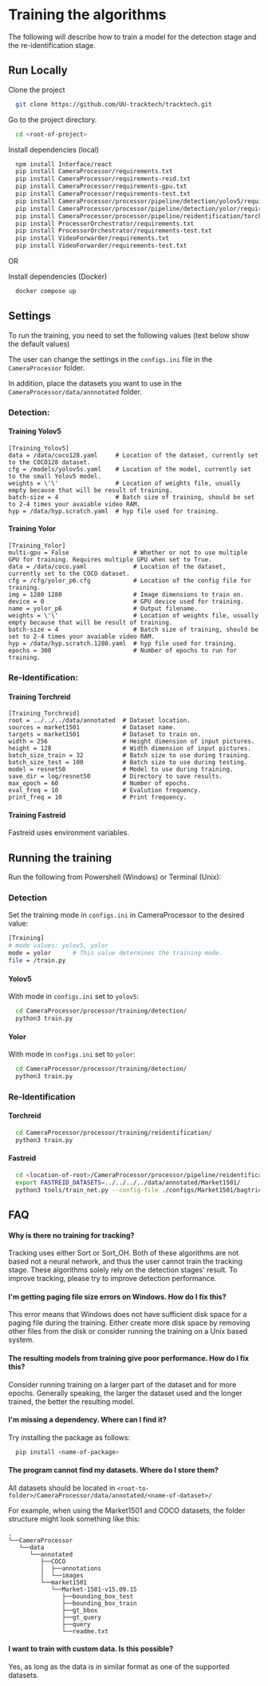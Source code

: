 
# Training the algorithms

The following will describe how to train a model for the detection stage and the re-identification stage.


## Run Locally

Clone the project

```bash
  git clone https://github.com/UU-tracktech/tracktech.git
```

Go to the project directory.

```bash
  cd <root-of-project>
```

Install dependencies (local)

```bash
  npm install Interface/react
  pip install CameraProcessor/requirements.txt
  pip install CameraProcessor/requirements-reid.txt
  pip install CameraProcessor/requirements-gpu.txt
  pip install CameraProcessor/requirements-test.txt
  pip install CameraProcessor/processor/pipeline/detection/yolov5/requirements.txt
  pip install CameraProcessor/processor/pipeline/detection/yolor/requirements.txt
  pip install CameraProcessor/processor/pipeline/reidentification/torchreid/requirements.txt
  pip install ProcessorOrchestrator/requirements.txt
  pip install ProcessorOrchestrator/requirements-test.txt
  pip install VideoForwarder/requirements.txt
  pip install VideoForwarder/requirements-test.txt
```
OR

Install dependencies (Docker)
```bash
  docker compose up
```

  
## Settings

To run the training, you need to set the following values (text below show the default values)

The user can change the settings in the `configs.ini` file in the `CameraProcessor` folder.

In addition, place the datasets you want to use in the `CameraProcessor/data/annnotated` folder.

### Detection:

#### Training Yolov5

```
[Training_Yolov5]
data = /data/coco128.yaml     # Location of the dataset, currently set to the COCO128 dataset.
cfg = /models/yolov5s.yaml    # Location of the model, currently set to the small Yolov5 model.
weights = \'\'                # Location of weights file, usually empty because that will be result of training.
batch-size = 4                # Batch size of training, should be set to 2-4 times your avaiable video RAM.
hyp = /data/hyp.scratch.yaml  # hyp file used for training.
```

#### Training Yolor

```
[Training_Yolor]
multi-gpu = False                  # Whether or not to use multiple GPU for training. Requires multiple GPU when set to True.
data = /data/coco.yaml             # Location of the dataset, currently set to the COCO dataset.
cfg = /cfg/yolor_p6.cfg            # Location of the config file for training.
img = 1280 1280                    # Image dimensions to train on.
device = 0                         # GPU device used for training.
name = yolor_p6                    # Output filename.
weights = \'\'                     # Location of weights file, usually empty because that will be result of training.
batch-size = 4                     # Batch size of training, should be set to 2-4 times your avaiable video RAM.
hyp = /data/hyp.scratch.1280.yaml  # hyp file used for training.
epochs = 300                       # Number of epochs to run for training.
```

### Re-Identification:

#### Training Torchreid

```
[Training_Torchreid]
root = ../../../data/annotated  # Dataset location.
sources = market1501            # Dataset name.
targets = market1501            # Dataset to train on.
width = 256                     # Height dimension of input pictures.
height = 128                    # Width dimension of input pictures.
batch_size_train = 32           # Batch size to use during training.
batch_size_test = 100           # Batch size to use during testing.
model = resnet50                # Model to use during training.
save_dir = log/resnet50         # Directory to save results.
max_epoch = 60                  # Number of epochs.
eval_freq = 10                  # Evalution frequency.
print_freq = 10                 # Print frequency.
```

#### Training Fastreid

Fastreid uses environment variables.

## Running the training

Run the following from Powershell (Windows) or Terminal (Unix):

### Detection

Set the training mode in `configs.ini` in CameraProcessor to the desired value:

```bash
[Training]
# mode values: yolov5, yolor
mode = yolor      # This value determines the training mode.
file = /train.py
```

#### Yolov5

With mode in `configs.ini` set to `yolov5`:

```bash
  cd CameraProcessor/processor/training/detection/
  python3 train.py
```

#### Yolor

With mode in `configs.ini` set to `yolor`:

```bash
  cd CameraProcessor/processor/training/detection/
  python3 train.py
```

### Re-Identification

#### Torchreid

```bash
  cd CameraProcessor/processor/training/reidentification/
  python3 train.py
```

#### Fastreid

```bash
  cd <location-of-root>/CameraProcessor/processor/pipeline/reidentification/Fastreid
  export FASTREID_DATASETS=../../../../data/annotated/Market1501/
  python3 tools/train_net.py --config-file ./configs/Market1501/bagtricks_R50.yml MODEL.DEVICE "cuda:0"
```

  
## FAQ

#### Why is there no training for tracking?

Tracking uses either Sort or Sort_OH. Both of these algorithms are not based not a neural network, and thus the user cannot train the tracking stage. These algorithms solely rely on the detection stages' result. To improve tracking, please try to improve detection performance.

#### I'm getting paging file size errors on Windows. How do I fix this?

This error means that Windows does not have sufficient disk space for a paging file during the training. Either create more disk space by removing other files from the disk or consider running the training on a Unix based system.

#### The resulting models from training give poor performance. How do I fix this?

Consider running training on a larger part of the dataset and for more epochs. Generally speaking, the larger the dataset used and the longer trained, the better the resulting model.

#### I'm missing a dependency. Where can I find it?

Try installing the package as follows:

```bash
  pip install <name-of-package>
```

#### The program cannot find my datasets. Where do I store them?

All datasets should be located in `<root-to-folder>/CameraProcessor/data/annotated/<name-of-dataset>/`

For example, when using the Market1501 and COCO datasets, the folder structure might look something like this:

```
.
└──CameraProcessor
   └──data
      └──annotated
         ├──COCO
         │  ├──annotations
         │  └──images
         └──market1501
            └──Market-1501-v15.09.15
               ├──bounding_box_test
               ├──bounding_box_train
               ├──gt_bbox
               ├──gt_query
               ├──query
               └──readme.txt
```

#### I want to train with custom data. Is this possible?

Yes, as long as the data is in similar format as one of the supported datasets.
